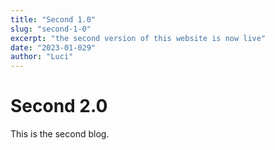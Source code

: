 ```yaml
---
title: "Second 1.0"
slug: "second-1-0"
excerpt: "the second version of this website is now live"
date: "2023-01-029"
author: "Luci"
---
```


# Second 2.0

This is the second blog.
